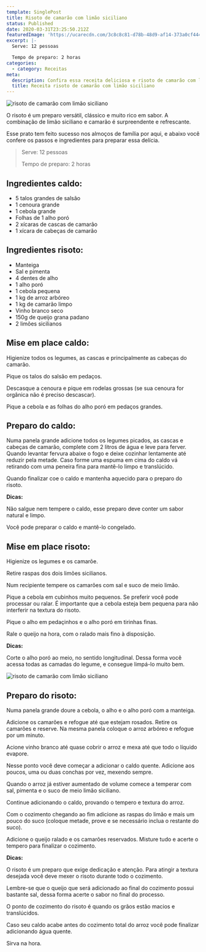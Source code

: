 ```yaml
---
template: SinglePost
title: Risoto de camarão com limão siciliano
status: Published
date: 2020-03-31T23:25:50.212Z
featuredImage: 'https://ucarecdn.com/3c8c8c81-d78b-48d9-af14-373a0cf444be/'
excerpt: |-
  Serve: 12 pessoas 

  Tempo de preparo: 2 horas 
categories:
  - category: Receitas
meta:
  description: Confira essa receita deliciosa e risoto de camarão com limão siciliano!
  title: Receita risoto de camarão com limão siciliano
---
```

![risoto de camarão com limão siciliano](https://ucarecdn.com/310ff879-9493-4fe2-adf5-857c687e9f73/)

O risoto é um preparo versátil, clássico e muito rico em sabor. A combinação de limão siciliano e camarão é surpreendente e refrescante.  

Esse prato tem feito sucesso nos almoços de família por aqui, e abaixo você confere os passos e ingredientes para preparar essa delícia. 

> Serve: 12 pessoas 
>
> Tempo de preparo: 2 horas 

## Ingredientes caldo:

* 5 talos grandes de salsão 
* 1 cenoura grande 
* 1 cebola grande 
* Folhas de 1 alho poró 
* 2 xícaras de cascas de camarão 
* 1 xícara de cabeças de camarão 

## Ingredientes risoto:

* Manteiga 
* Sal e pimenta 
* 4 dentes de alho 
* 1 alho poró 
* 1 cebola pequena 
* 1 kg de arroz arbóreo 
* 1 kg de camarão limpo 
* Vinho branco seco 
* 150g de queijo grana padano 
* 2 limões sicilianos 

## Mise em place caldo:

Higienize todos os legumes, as cascas e principalmente as cabeças do camarão.  

Pique os talos do salsão em pedaços.  

Descasque a cenoura e pique em rodelas grossas (se sua cenoura for orgânica não é preciso descascar). 

Pique a cebola e as folhas do alho poró em pedaços grandes. 

## Preparo do caldo:

Numa panela grande adicione todos os legumes picados, as cascas e cabeças de camarão, complete com 2 litros de água e leve para ferver. Quando levantar fervura abaixe o fogo e deixe cozinhar lentamente até reduzir pela metade. Caso forme uma espuma em cima do caldo vá retirando com uma peneira fina para mantê-lo limpo e translúcido. 

Quando finalizar coe o caldo e mantenha aquecido para o preparo do risoto. 

**Dicas:** 

Não salgue nem tempere o caldo, esse preparo deve conter um sabor natural e limpo.  

Você pode preparar o caldo e mantê-lo congelado. 

## Mise em place risoto:

Higienize os legumes e os camarõe. 

Retire raspas dos dois limões sicilianos. 

Num recipiente tempere os camarões com sal e suco de meio limão. 

Pique a cebola em cubinhos muito pequenos. Se preferir você pode processar ou ralar. É importante que a cebola esteja bem pequena para não interferir na textura do risoto. 

Pique o alho em pedaçinhos e o alho poró em tirinhas finas. 

Rale o queijo na hora, com o ralado mais fino à disposição. 

**Dicas:**

Corte o alho poró ao meio, no sentido longitudinal. Dessa forma você acessa todas as camadas do legume, e consegue limpá-lo muito bem. 

![risoto de camarão com limão siciliano](https://ucarecdn.com/4e96a1bb-6185-4003-a226-e4e558ad5378/)

## Preparo do risoto:

Numa panela grande doure a cebola, o alho e o alho poró com a manteiga. 

Adicione os camarões e refogue até que estejam rosados. Retire os camarões e reserve. Na mesma panela coloque o arroz arbóreo e refogue por um minuto. 

Acione vinho branco até quase cobrir o arroz e mexa até que todo o líquido evapore.  

Nesse ponto você deve começar a adicionar o caldo quente. Adicione aos poucos, uma ou duas conchas por vez, mexendo sempre. 

Quando o arroz já estiver aumentado de volume comece a temperar com sal, pimenta e o suco de meio limão siciliano.  

Continue adicionando o caldo, provando o tempero e textura do arroz.  

Com o cozimento chegando ao fim adicione as raspas do limão e mais um pouco do suco (coloque metade, prove e se necessário inclua o restante do suco). 

Adicione o queijo ralado e os camarões reservados. Misture tudo e acerte o tempero para finalizar o cozimento. 

**Dicas:** 

O risoto é um preparo que exige dedicação e atenção. Para atingir a textura desejada você deve mexer o risoto durante todo o cozimento. 

Lembre-se que o queijo que será adicionado ao final do cozimento possui bastante sal, dessa forma acerte o sabor no final do processo. 

O ponto de cozimento do risoto é quando os grãos estão macios e translúcidos. 

Caso seu caldo acabe antes do cozimento total do arroz você pode finalizar adicionando água quente. 

Sirva na hora.
